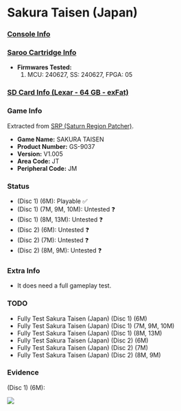 # Sakura Taisen (Japan)

### [Console Info](../../../../Info/Consoles/VA13/README.md)

### [Saroo Cartridge Info](../../../../Info/Cartridges/GuangzhouSanStarOnlineShop/1.6/README.md)

- <b>Firmwares Tested:</b>
  1. MCU: 240627, SS: 240627, FPGA: 05

### [SD Card Info (Lexar - 64 GB - exFat)](../../../../Info/SdCards/Lexar/64GB/exfat/README.md)

### Game Info

Extracted from [SRP (Saturn Region Patcher)](https://segaxtreme.net/resources/saturn-region-patcher.81/download).

- <b>Game Name:</b> SAKURA TAISEN
- <b>Product Number:</b> GS-9037
- <b>Version:</b> V1.005
- <b>Area Code:</b> JT
- <b>Peripheral Code:</b> JM

### Status

- (Disc 1) (6M): Playable :white_check_mark:
- (Disc 1) (7M, 9M, 10M): Untested :question:
- (Disc 1) (8M, 13M): Untested :question:
- (Disc 2) (6M): Untested :question:
- (Disc 2) (7M): Untested :question:
- (Disc 2) (8M, 9M): Untested :question:

### Extra Info

- It does need a full gameplay test.

### TODO

- Fully Test Sakura Taisen (Japan) (Disc 1) (6M)
- Fully Test Sakura Taisen (Japan) (Disc 1) (7M, 9M, 10M)
- Fully Test Sakura Taisen (Japan) (Disc 1) (8M, 13M)
- Fully Test Sakura Taisen (Japan) (Disc 2) (6M)
- Fully Test Sakura Taisen (Japan) (Disc 2) (7M)
- Fully Test Sakura Taisen (Japan) (Disc 2) (8M, 9M)

### Evidence

(Disc 1) (6M):

[![](https://img.youtube.com/vi/kbWjIn6UH4U/0.jpg)](https://www.youtube.com/watch?v=kbWjIn6UH4U)

